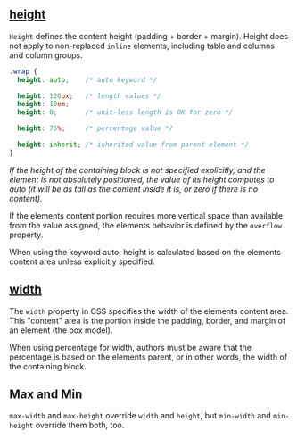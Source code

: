 ## [height](http://css-tricks.com/almanac/properties/h/height/)

`Height` defines the content height (padding + border + margin). Height does not apply to non-replaced `inline` elements, including table and columns and column groups.

``` css
.wrap {
  height: auto;    /* auto keyword */

  height: 120px;   /* length values */
  height: 10em;
  height: 0;       /* unit-less length is OK for zero */

  height: 75%;     /* percentage value */

  height: inherit; /* inherited value from parent element */
}
```

*If the height of the containing block is not specified explicitly, and the element is not absolutely positioned, the value of its height computes to auto (it will be as tall as the content inside it is, or zero if there is no content).*

If the elements content portion requires more vertical space than available from the value assigned, the elements behavior is defined by the `overflow` property.

When using the keyword auto, height is calculated based on the elements content area unless explicitly specified.

## [width](http://css-tricks.com/almanac/properties/w/width/)

The `width` property in CSS specifies the width of the elements content area. This "content" area is the portion inside the padding, border, and margin of an element (the box model).

When using percentage for width, authors must be aware that the percentage is based on the elements parent, or in other words, the width of the containing block.

## Max and Min

`max-width` and `max-height` override `width` and `height`, but `min-width` and `min-height` override them both, too.

